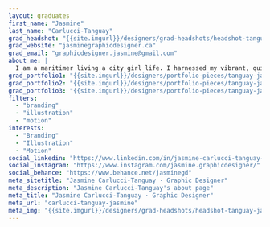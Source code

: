 ```yaml
---
layout: graduates
first_name: "Jasmine"
last_name: "Carlucci-Tanguay"
grad_headshot: "{{site.imgurl}}/designers/grad-headshots/headshot-tanguay-jasmine.jpg"
grad_website: "jasminegraphicdesigner.ca"
grad_email: "graphicdesigner.jasmine@gmail.com"
about_me: |
  I am a maritimer living a city girl life. I harnessed my vibrant, quirky, and hardworking side into my designs. You’ll see me around with a Coca-Cola in hand, dreaming about travel.
grad_portfolio1: "{{site.imgurl}}/designers/portfolio-pieces/tanguay-jasmine-portfolio1.jpg"
grad_portfolio2: "{{site.imgurl}}/designers/portfolio-pieces/tanguay-jasmine-portfolio2.jpg"
grad_portfolio3: "{{site.imgurl}}/designers/portfolio-pieces/tanguay-jasmine-portfolio3.jpg"
filters:
  - "branding"
  - "illustration"
  - "motion"
interests:
  - "Branding"
  - "Illustration"
  - "Motion"
social_linkedin: "https://www.linkedin.com/in/jasmine-carlucci-tanguay-944b30195/"
social_instagram: "https://www.instagram.com/jasmine.graphicdesigner/"
social_behance: "https://www.behance.net/jasminegd"
meta_sitetitle: "Jasmine Carlucci-Tanguay · Graphic Designer"
meta_description: "Jasmine Carlucci-Tanguay's about page"
meta_title: "Jasmine Carlucci-Tanguay · Graphic Designer"
meta_url: "carlucci-tanguay-jasmine"
meta_img: "{{site.imgurl}}/designers/grad-headshots/headshot-tanguay-jasmine.jpg"
---
```

